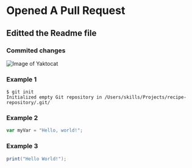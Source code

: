 # Opened A Pull Request
## Editted the Readme file
### Commited changes

![Image of Yaktocat](https://octodex.github.com/images/yaktocat.png)

### Example 1
```
$ git init
Initialized empty Git repository in /Users/skills/Projects/recipe-repository/.git/
```
### Example 2
``` javascript
var myVar = "Hello, world!";
```
### Example 3
``` Java
print("Hello World!");
```
